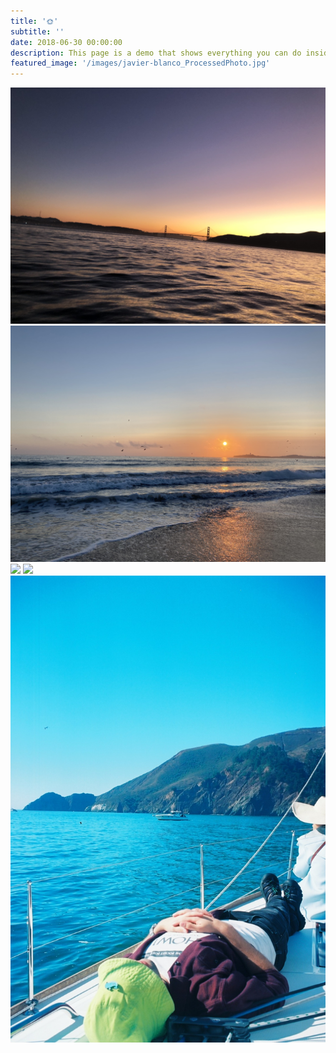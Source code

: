 ```yaml
---
title: '🌞'
subtitle: ''
date: 2018-06-30 00:00:00
description: This page is a demo that shows everything you can do inside portfolio and blog posts.
featured_image: '/images/javier-blanco_ProcessedPhoto.jpg'
---
```


<div class="gallery" data-columns="3">
	<img src="/images/cal1.jpg">
	<img src="/images/cal2.jpg">
	<img src="/images/cal3.jpg">
	<img src="/images/cal4.jpg">
	<img src="/images/cal5.JPG">
</div>